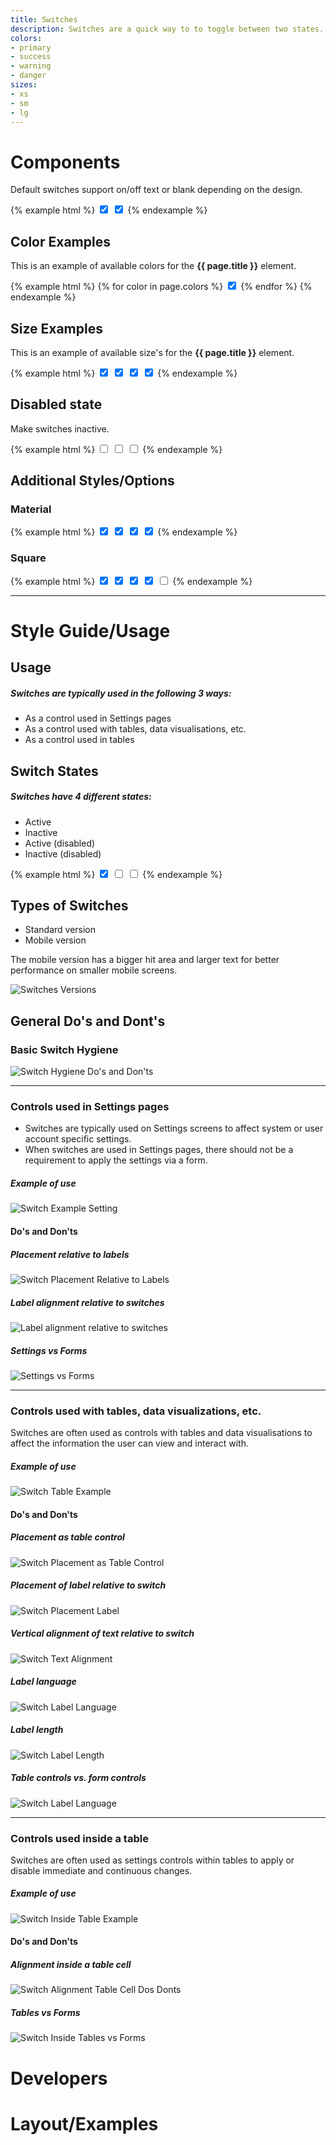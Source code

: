```yaml
---
title: Switches
description: Switches are a quick way to to toggle between two states. Changing a state is immediate and continuous.
colors:
- primary
- success
- warning
- danger
sizes:
- xs
- sm
- lg
---
```


# Components

Default switches support on/off text or blank depending on the design.

{% example html %}
<label class="c-switch c-switch-primary">
    <input type="checkbox" class="c-switch-input" checked>
    <span class="c-switch-label"></span>
    <span class="c-switch-handle"></span>
</label>
<label class="c-switch c-switch-primary">
    <input type="checkbox" class="c-switch-input" checked>
    <span class="c-switch-label" data-on="On" data-off="Off"></span>
    <span class="c-switch-handle"></span>
</label>
{% endexample %}

## Color Examples

This is an example of available colors for the **{{ page.title }}** element.


{% example html %}
{% for color in page.colors %}
<label class="c-switch c-switch-{{ color }}">
    <input type="checkbox" class="c-switch-input" checked>
    <span class="c-switch-label" data-on="On" data-off="Off"></span>
    <span class="c-switch-handle"></span>
</label>
{% endfor %}
{% endexample %}


## Size Examples

This is an example of available size's for the **{{ page.title }}** element.


{% example html %}
<label class="c-switch c-switch-primary c-switch-xs">
    <input type="checkbox" class="c-switch-input" checked>
    <span class="c-switch-label"></span>
    <span class="c-switch-handle"></span>
</label>
<label class="c-switch c-switch-primary c-switch-sm">
    <input type="checkbox" class="c-switch-input" checked>
    <span class="c-switch-label"></span>
    <span class="c-switch-handle"></span>
</label>
<label class="c-switch c-switch-primary">
    <input type="checkbox" class="c-switch-input" checked>
    <span class="c-switch-label"></span>
    <span class="c-switch-handle"></span>
</label>
<label class="c-switch c-switch-primary c-switch-lg">
    <input type="checkbox" class="c-switch-input" checked>
    <span class="c-switch-label"></span>
    <span class="c-switch-handle"></span>
</label>
{% endexample %}


## Disabled state

Make switches inactive.

{% example html %}
<label class="c-switch c-switch-disabled c-switch-sm">
    <input type="checkbox" class="c-switch-input">
    <span class="c-switch-label" data-on="On" data-off="Off"></span>
    <span class="c-switch-handle"></span>
</label>
<label class="c-switch c-switch-disabled">
    <input type="checkbox" class="c-switch-input">
    <span class="c-switch-label" data-on="On" data-off="Off"></span>
    <span class="c-switch-handle"></span>
</label>
<label class="c-switch c-switch-disabled c-switch-lg">
    <input type="checkbox" class="c-switch-input">
    <span class="c-switch-label" data-on="On" data-off="Off"></span>
    <span class="c-switch-handle"></span>
</label>
{% endexample %}


## Additional Styles/Options


### Material
{% example html %}
<label class="c-switch-material c-switch-primary c-switch-xs">
    <input type="checkbox" class="c-switch-input" checked>
    <span class="c-switch-label"></span>
    <span class="c-switch-handle"></span>
</label>
<label class="c-switch-material c-switch-primary c-switch-sm">
    <input type="checkbox" class="c-switch-input" checked>
    <span class="c-switch-label"></span>
    <span class="c-switch-handle"></span>
</label>
<label class="c-switch-material c-switch-primary">
    <input type="checkbox" class="c-switch-input" checked>
    <span class="c-switch-label"></span>
    <span class="c-switch-handle"></span>
</label>
<label class="c-switch-material c-switch-primary c-switch-lg">
    <input type="checkbox" class="c-switch-input" checked>
    <span class="c-switch-label"></span>
    <span class="c-switch-handle"></span>
</label>
{% endexample %}

### Square
{% example html %}
<label class="c-switch-square c-switch-primary">
    <input type="checkbox" class="c-switch-input" checked>
    <span class="c-switch-label" data-on="On" data-off="Off"></span>
    <span class="c-switch-handle"></span>
</label>
<label class="c-switch-square c-switch-success">
    <input type="checkbox" class="c-switch-input" checked>
    <span class="c-switch-label" data-on="On" data-off="Off"></span>
    <span class="c-switch-handle"></span>
</label>
<label class="c-switch-square c-switch-warning">
    <input type="checkbox" class="c-switch-input" checked>
    <span class="c-switch-label" data-on="On" data-off="Off"></span>
    <span class="c-switch-handle"></span>
</label>
<label class="c-switch-square c-switch-danger">
    <input type="checkbox" class="c-switch-input" checked>
    <span class="c-switch-label" data-on="On" data-off="Off"></span>
    <span class="c-switch-handle"></span>
</label>
<label class="c-switch-square c-switch-disabled">
    <input type="checkbox" class="c-switch-input">
    <span class="c-switch-label" data-on="On" data-off="Off"></span>
    <span class="c-switch-handle"></span>
</label>
{% endexample %}

<hr>

# Style Guide/Usage

## Usage
##### Switches are typically used in the following 3 ways:

* As a control used in Settings pages
* As a control used with tables, data visualisations, etc.
* As a control used in tables

## Switch States
##### Switches have 4 different states:
 * Active
 * Inactive
 * Active (disabled)
 * Inactive (disabled)

{% example html %}
<label class="c-switch c-switch-primary">
    <input type="checkbox" class="c-switch-input" checked>
    <span class="c-switch-label"></span>
    <span class="c-switch-handle"></span>
</label>
<label class="c-switch c-switch-primary">
    <input type="checkbox" class="c-switch-input">
    <span class="c-switch-label"></span>
    <span class="c-switch-handle"></span>
</label>
<label class="c-switch c-switch-disabled">
    <input type="checkbox" class="c-switch-input">
    <span class="c-switch-label"></span>
    <span class="c-switch-handle"></span>
</label>
{% endexample %}


## Types of Switches

 * Standard version
 * Mobile version
 
 The mobile version has a bigger hit area and larger text for better performance on smaller mobile screens.

 ![Switches Versions](\assets\img\switches\switches-versions.PNG "Switches Versions")

## General Do's and Dont's

### Basic Switch Hygiene
![Switch Hygiene Do's and Don'ts](\assets\img\switches\switch-hygiene-dos-donts.PNG "Switch Hygiene Do's and Don'ts")

<hr>

### Controls used in Settings pages
* Switches are typically used on Settings screens to affect system or user account specific settings.
* When switches are used in Settings pages, there should not be a requirement to apply the settings via a form.

##### Example of use
![Switch Example Setting](\assets\img\switches\switch-example-settings.PNG "Switch Example Setting")

#### Do's and Don'ts
##### Placement relative to labels

![Switch Placement Relative to Labels](\assets\img\switches\switch-placement-labels-dos-donts.PNG "Switch Placement Relative to Lables")

##### Label alignment relative to switches

![Label alignment relative to switches](\assets\img\switches\switches-label-alignment-dos-donts.PNG "Label alignment relative to switches")

##### Settings vs Forms

![Settings vs Forms](\assets\img\switches\switches-settings-vs-forms-dos-donts.PNG "Settings vs Forms")

<hr>

### Controls used with tables, data visualizations, etc.
Switches are often used as controls with tables and data visualisations to affect the information the user can view and interact with.

##### Example of use
![Switch Table Example](\assets\img\switches\switch-table-example.PNG "Switch Table Example")

#### Do's and Don'ts
##### Placement as table control

![Switch Placement as Table Control](\assets\img\switches\switch-placement-table-dos-donts.PNG "Switch Placement as Table Control")

##### Placement of label relative to switch

![Switch Placement Label](\assets\img\switches\switch-placement-label.PNG "Switch Placement Label")

##### Vertical alignment of text relative to switch

![Switch Text Alignment](\assets\img\switches\switch-text-alignment.PNG "Switch Text Alignment")

##### Label language

![Switch Label Language](\assets\img\switches\switch-label-language.PNG "Switch Label Language")

##### Label length

![Switch Label Length](\assets\img\switches\switches-label-length.PNG "Switch Label Language")

##### Table controls vs. form controls

![Switch Label Language](\assets\img\switches\switch-table-control-vs-form-control.PNG "Switch Label Length")

<hr>

### Controls used inside a table
Switches are often used as settings controls within tables to apply or disable immediate and continuous changes. 

##### Example of use
![Switch Inside Table Example](\assets\img\switches\switch-inside-table-example.PNG "Switch Inside Table Example")

#### Do's and Don'ts
##### Alignment inside a table cell

![Switch Alignment Table Cell Dos Donts](\assets\img\switches\switch-alignment-table-cell-dos-donts.PNG "Switch Alignment Table Cell Dos Donts")

##### Tables vs Forms

![Switch Inside Tables vs Forms](\assets\img\switches\switches-inside-tables-vs-forms.PNG "Switch Inside Tables vs Forms")

# Developers

# Layout/Examples
